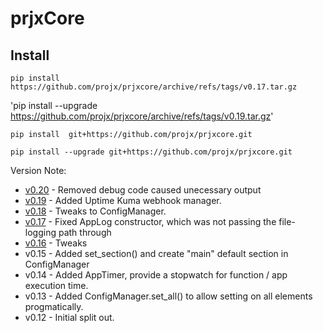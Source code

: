 # prjxCore

## Install

`pip install https://github.com/projx/prjxcore/archive/refs/tags/v0.17.tar.gz`

'pip install --upgrade https://github.com/projx/prjxcore/archive/refs/tags/v0.19.tar.gz'

`pip install  git+https://github.com/projx/prjxcore.git`

`pip install --upgrade git+https://github.com/projx/prjxcore.git`

Version Note:
- [v0.20](https://github.com/projx/prjxcore/archive/refs/tags/v0.20.tar.gz) - Removed debug code caused unecessary output
- [v0.19](https://github.com/projx/prjxcore/archive/refs/tags/v0.19.tar.gz) - Added Uptime Kuma webhook manager.
- [v0.18](https://github.com/projx/prjxcore/archive/refs/tags/v0.18.tar.gz) - Tweaks to ConfigManager.
- [v0.17](https://github.com/projx/prjxcore/archive/refs/tags/v0.17.tar.gz) - Fixed AppLog constructor, which was not passing the file-logging path through
- [v0.16](https://github.com/projx/prjxcore/archive/refs/tags/v0.16.tar.gz) - Tweaks
- v0.15 - Added set_section() and create "main" default section in ConfigManager
- v0.14 - Added AppTimer, provide a stopwatch for function / app execution time.
- v0.13 - Added ConfigManager.set_all() to allow setting on all elements progmatically.
- v0.12 - Initial split out.